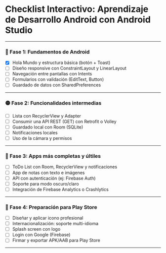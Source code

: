 # Checklist Interactivo: Aprendizaje de Desarrollo Android con Android Studio

---

### 🔵 Fase 1: Fundamentos de Android

- [X] Hola Mundo y estructura básica (botón + Toast)
- [ ] Diseño responsive con ConstraintLayout y LinearLayout
- [ ] Navegación entre pantallas con Intents
- [ ] Formularios con validación (EditText, Button)
- [ ] Guardado de datos con SharedPreferences

---

### 🟡 Fase 2: Funcionalidades intermedias

- [ ] Lista con RecyclerView y Adapter
- [ ] Consumir una API REST (GET) con Retrofit o Volley
- [ ] Guardado local con Room (SQLite)
- [ ] Notificaciones locales
- [ ] Uso de la cámara y permisos

---

### 🔹 Fase 3: Apps más completas y últiles

- [ ] ToDo List con Room, RecyclerView y notificaciones
- [ ] App de notas con texto e imágenes
- [ ] API con autenticación (ej: Firebase Auth)
- [ ] Soporte para modo oscuro/claro
- [ ] Integración de Firebase Analytics o Crashlytics

---

### 🔴 Fase 4: Preparación para Play Store

- [ ] Diseñar y aplicar icono profesional
- [ ] Internacionalización: soporte multi-idioma
- [ ] Splash screen con logo
- [ ] Login con Google (Firebase)
- [ ] Firmar y exportar APK/AAB para Play Store

---

